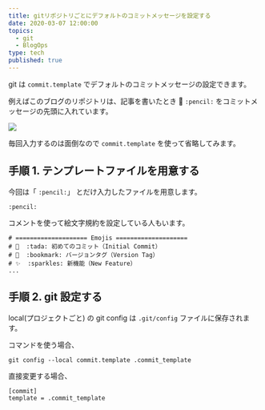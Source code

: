 ```yaml
---
title: gitリポジトリごとにデフォルトのコミットメッセージを設定する
date: 2020-03-07 12:00:00
topics:
  - git
  - BlogOps
type: tech
published: true
---
```


git は `commit.template` でデフォルトのコミットメッセージの設定できます。

例えばこのブログのリポジトリは、記事を書いたとき 📝 `:pencil:` をコミットメッセージの先頭に入れています。

![](https://elzup-image-storage.s3.amazonaws.com/blog/Commits_%C2%B7_elzup_anozonbiyori.png)

毎回入力するのは面倒なので `commit.template` を使って省略してみます。

## 手順 1. テンプレートファイルを用意する

今回は「 `:pencil:`」 とだけ入力したファイルを用意します。

```.commit_template
:pencil:
```

コメントを使って絵文字規約を設定している人もいます。

```
# ==================== Emojis ====================
# 🎉  :tada: 初めてのコミット（Initial Commit）
# 🔖  :bookmark: バージョンタグ（Version Tag）
# ✨  :sparkles: 新機能（New Feature）
...
```

## 手順 2. git 設定する

local(プロジェクトごと) の git config は `.git/config` ファイルに保存されます。

コマンドを使う場合、

```
git config --local commit.template .commit_template
```

直接変更する場合、

```:title=.git/config
[commit]
template = .commit_template
```
